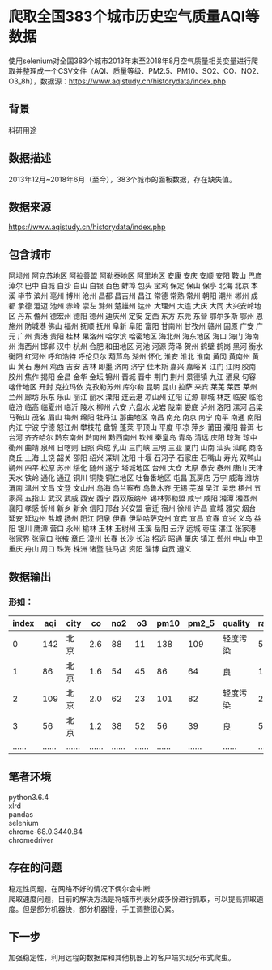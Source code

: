 # 爬取全国383个城市历史空气质量AQI等数据
使用selenium对全国383个城市2013年末至2018年8月空气质量相关变量进行爬取并整理成一个CSV文件（AQI、质量等级、PM2.5、PM10、SO2、CO、NO2、O3_8h），数据源：https://www.aqistudy.cn/historydata/index.php

## 背景
科研用途

## 数据描述
2013年12月~2018年6月（至今），383个城市的面板数据，存在缺失值。

## 数据来源
https://www.aqistudy.cn/historydata/index.php

## 包含城市
阿坝州 阿克苏地区 阿拉善盟 阿勒泰地区 阿里地区 安康 安庆 安顺 安阳 鞍山 巴彦淖尔 巴中 白城 白沙 白山 白银 百色 蚌埠 包头 宝鸡 保定 保山 保亭 北海 北京 本溪 毕节 滨州 亳州 博州 沧州 昌都 昌吉州 昌江 常德 常熟 常州 朝阳 潮州 郴州 成都 承德 澄迈 池州 赤峰 崇左 滁州 楚雄州 达州 大理州 大连 大庆 大同 大兴安岭地区 丹东 儋州 德宏州 德阳 德州 迪庆州 定安 定西 东方 东莞 东营 鄂尔多斯 鄂州 恩施州 防城港 佛山 福州 抚顺 抚州 阜新 阜阳 富阳 甘南州 甘孜州 赣州 固原 广安 广元 广州 贵港 贵阳 桂林 果洛州 哈尔滨 哈密地区 海北州 海东地区 海口 海门 海南州 海西州 邯郸 汉中 杭州 合肥 和田地区 河池 河源 菏泽 贺州 鹤壁 鹤岗 黑河 衡水 衡阳 红河州 呼和浩特 呼伦贝尔 葫芦岛 湖州 怀化 淮安 淮北 淮南 黄冈 黄南州 黄山 黄石 惠州 鸡西 吉安 吉林 即墨 济南 济宁 佳木斯 嘉兴 嘉峪关 江门 江阴 胶南 胶州 焦作 揭阳 金昌 金华 金坛 锦州 晋城 晋中 荆门 荆州 景德镇 九江 酒泉 句容 喀什地区 开封 克拉玛依 克孜勒苏州 库尔勒 昆明 昆山 拉萨 来宾 莱芜 莱西 莱州 兰州 廊坊 乐东 乐山 丽江 丽水 溧阳 连云港 凉山州 辽阳 辽源 聊城 林芝 临安 临沧 临汾 临高 临夏州 临沂 陵水 柳州 六安 六盘水 龙岩 陇南 娄底 泸州 洛阳 漯河 吕梁 马鞍山 茂名 眉山 梅州 绵阳 牡丹江 那曲地区 南昌 南充 南京 南宁 南平 南通 南阳 内江 宁波 宁德 怒江州 攀枝花 盘锦 蓬莱 平顶山 平度 平凉 萍乡 莆田 濮阳 普洱 七台河 齐齐哈尔 黔东南州 黔南州 黔西南州 钦州 秦皇岛 青岛 清远 庆阳 琼海 琼中 衢州 曲靖 泉州 日喀则 日照 荣成 乳山 三门峡 三明 三亚 厦门 山南 汕头 汕尾 商洛 商丘 上海 上饶 韶关 邵阳 绍兴 深圳 沈阳 十堰 石河子 石家庄 石嘴山 寿光 双鸭山 朔州 四平 松原 苏州 绥化 随州 遂宁 塔城地区 台州 太仓 太原 泰安 泰州 唐山 天津 天水 铁岭 通化 通辽 铜川 铜陵 铜仁地区 吐鲁番地区 屯昌 瓦房店 万宁 威海 潍坊 渭南 温州 文昌 文登 文山州 乌海 乌兰察布 乌鲁木齐 无锡 芜湖 吴江 吴忠 梧州 五家渠 五指山 武汉 武威 西安 西宁 西双版纳州 锡林郭勒盟 咸宁 咸阳 湘潭 湘西州 襄阳 孝感 忻州 新乡 新余 信阳 邢台 兴安盟 宿迁 宿州 徐州 许昌 宣城 雅安 烟台 延安 延边州 盐城 扬州 阳江 阳泉 伊春 伊犁哈萨克州 宜宾 宜昌 宜春 宜兴 义乌 益阳 银川 鹰潭 营口 永州 榆林 玉林 玉树州 玉溪 岳阳 云浮 运城 枣庄 湛江 张家港 张家界 张家口 张掖 章丘 漳州 长春 长沙 长治 招远 昭通 肇庆 镇江 郑州 中山 中卫 重庆 舟山 周口 珠海 株洲 诸暨 驻马店 资阳 淄博 自贡 遵义 

## 数据输出
### 形如：
|index |aqi |city |co |no2 |o3 |pm10 |pm2_5 |quality |rank |so2 |time_point|
|----- |--- |---- |-- |--- |-- |---- |----- |------- |---- |--- |----------|
|0 |142 |北京 |2.6 |88 |11 |138 |109 |轻度污染 |53 |61 |2013-12-02|
|1 |86 |北京 |1.6 |54 |45 |86 |64 |良 |19 |38 |2013-12-03|
|2 |109 |北京 |2.0 |62 |23 |101 |82 |轻度污染 |29 |42 |2013-12-04|
|3 |56 |北京 |1.2 |38 |52 |56 |39 |良 |5 |30 |2013-12-05|
|…… |…… |…… |…… |……|……|…… |…… |…… |……|……|……|

## 笔者环境
python3.6.4  
xlrd  
pandas  
selenium  
chrome-68.0.3440.84  
chromedriver  

## 存在的问题
稳定性问题，在网络不好的情况下偶尔会中断  
爬取速度问题，目前的解决方法是将城市列表分成多份进行抓取，可以提高抓取速度。但是部分机器快，部分机器慢，手工调整很心累。

## 下一步
加强稳定性，利用远程的数据库和其他机器上的客户端实现分布式爬虫。

